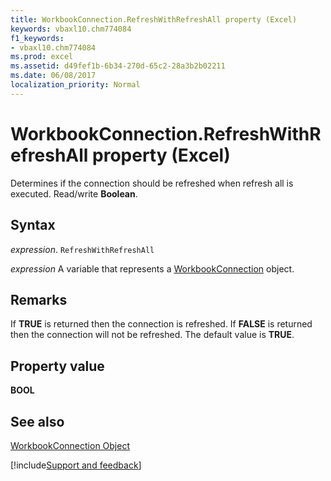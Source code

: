```yaml
---
title: WorkbookConnection.RefreshWithRefreshAll property (Excel)
keywords: vbaxl10.chm774084
f1_keywords:
- vbaxl10.chm774084
ms.prod: excel
ms.assetid: d49fef1b-6b34-270d-65c2-28a3b2b02211
ms.date: 06/08/2017
localization_priority: Normal
---
```



# WorkbookConnection.RefreshWithRefreshAll property (Excel)

Determines if the connection should be refreshed when refresh all is executed.  Read/write **Boolean**.


## Syntax

_expression_. `RefreshWithRefreshAll`

_expression_ A variable that represents a [WorkbookConnection](Excel.WorkbookConnection.md) object.


## Remarks

If  **TRUE** is returned then the connection is refreshed. If **FALSE** is returned then the connection will not be refreshed. The default value is **TRUE**.


## Property value

 **BOOL**


## See also


[WorkbookConnection Object](Excel.WorkbookConnection.md)

[!include[Support and feedback](~/includes/feedback-boilerplate.md)]